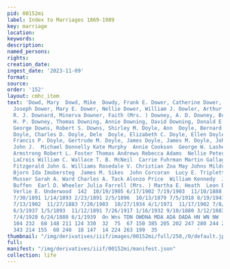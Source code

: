 ```yaml
---
pid: 00152mi
label: Index to Marriages 1869-1989
key: marriage
location: 
keywords: 
description: 
named_persons: 
rights: 
creation_date: 
ingest_date: '2023-11-09'
format: 
source: 
order: '152'
layout: cmhc_item
text: 'Dowd, Mary  Dowd, Mike  Dowdy, Frank E. Dower, Catherine Dower, Eliza J. Dower,
  Joseph Dower, Mary E. Dower, Nellie Dower, William J. Dowler, Arthur S. Dowling,
  R. J. Downard, Minerva Downer, Faith (Mrs. ) Downey, A. D. Downey, Bridget Downey,
  H. P. Downey, Thomas Downing, Annie Downing, David Downing, Donald E. Downs, Richard
  George Downs, Robert S. Downs, Shirley M. Doyle, Ann  Doyle, Bernard J. Doyle, Catherine
  Doyle, Charles D. Doyle, Dele  Doyle, Elizabeth C. Doyle, Ellen Doyle, Ellen Doyle,
  Francis P. Doyle, Gertrude M. Doyle, James Doyle, James M. Doyle, John A. Doyle,
  John J.  Michael Donnelly Kate Murphy  Annie Cookson  George W. Lasher James Murphy  Maggie
  Armstrong Robert L. Foster Thomas Andrews Rebecca Adams  Nellie Peterson Carrie
  LaCrois William C. Wallace T. B. McNeil  Carrie Fuhrman Martin Gallagher Sarah Jolly  Nellie
  Fitzgerald John G. Williams Rosedale V. Christian Zoa May Johns Mildred Geraldine
  Bjorn Ida Imobersteg  James M. Sikes  John Corcoran  Lucy E. Triplett Charles H.
  Musser Sarah A. Ward Charles A. Tack Alonzo Price  William Kennedy  John Hurley  Doris
  Buffen  Earl D. Wheeler Julia Farrell (Mrs. ) Martha E. Heath  Leon B. Kelly (Mrs.)
  Verlie E. Underwood  142  10/19/1905 6/17/1902 7/19/1903  11/10/1888 9/8/1890 7/3/1893  12/24/1889
  7/30/1891 1/14/1893 2/23/1891 2/5/1896  10/13/1879 7/5/1918 8/19/1941 9/7/1901 4/15/1888
  7/13/1902  11/27/1883 7/20/1903  10/27/1934 4/1/1971  11/17/1902 7/8/1970 1/15/1895
  6/3/1937 1/5/1893  11/12/1891 7/26/1917 1/16/1932 9/10/1880 3/12/1883 7/12/1938  12/24/1902  11/5/1885
  7/4/1928 6/24/1880 6/1/1939  On Wns TDN OWDNA MDA ADA DADA HN WN NW  320 199 247  13
  104 232  68 148 211 124 330  32  75  67 150 385 205 202 247 280 244 219 144 286
  343 214 155  60 240  18 147  14 224 263 199  35             '
thumbnail: "/img/derivatives/iiif/images/00152mi/full/250,/0/default.jpg"
full: 
manifest: "/img/derivatives/iiif/00152mi/manifest.json"
collection: life
---
```

